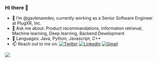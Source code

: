 ### Hi there 👋

* 👋 I’m @gavlenamdev, currently working as a Senior Software Engineer at PlugXR, Inc.
* 💬 Ask me about: Product recommandations, Information retrieval, Machine learning, Deep learning, Backend Development
* 🌱 Languages: Java, Python, Javascript, C++
* 📫 Reach out to me on: [![Twitter](https://img.icons8.com/fluent/24/000000/twitter.png)](https://twitter.com/gavlenamdev) [![LinkedIn](https://img.icons8.com/fluent/24/000000/linkedin.png)](https://www.linkedin.com/in/gavlenamdev/) [![Gmail](https://img.icons8.com/fluent/24/000000/gmail-new.png)](mailto:gavlenamdevprabha@gmail.com)

![](https://visitor-badge.glitch.me/badge?page_id=gavlenamdev.gavlenamdev)
